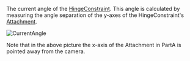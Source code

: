 The current angle of the [HingeConstraint](https://developer.roblox.com/en-us/api-reference/class/HingeConstraint). This angle is calculated by measuring the angle separation of the y-axes of the HingeConstraint's [Attachment](https://developer.roblox.com/en-us/api-reference/class/Attachment).

![CurrentAngle](https://developer.roblox.com/assets/blt407331ab4daf6419/HingeConstraintCurrentAngle.png)

Note that in the above picture the x-axis of the Attachment in PartA is pointed away from the camera.